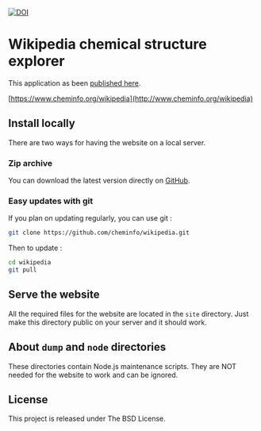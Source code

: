 [![DOI](https://www.zenodo.org/badge/27636133.svg)](https://www.zenodo.org/badge/latestdoi/27636133)

# Wikipedia chemical structure explorer

This application as been [published here](https://doi.org/10.1186/s13321-015-0061-y).

[https://www.cheminfo.org/wikipedia](http://www.cheminfo.org/wikipedia)


## Install locally

There are two ways for having the website on a local server.

### Zip archive

You can download the latest version directly on [GitHub](https://github.com/cheminfo/wikipedia/archive/master.zip).

### Easy updates with git

If you plan on updating regularly, you can use git :
```bash
git clone https://github.com/cheminfo/wikipedia.git
```
Then to update :
```bash
cd wikipedia
git pull
```

## Serve the website

All the required files for the website are located in the `site` directory. Just make this directory public on your server and it should work.  

## About `dump` and `node` directories

These directories contain Node.js maintenance scripts. They are NOT needed for the website to work and can be ignored.

## License

This project is released under The BSD License.
